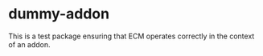# dummy-addon

This is a test package ensuring that ECM operates correctly in the context of an addon.
